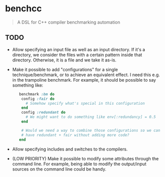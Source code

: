 # benchcc

> A DSL for C++ compiler benchmarking automation


## TODO
- Allow specifying an input file as well as an input directory. If it's a
  directory, we consider the files with a certain pattern inside that
  directory. Otherwise, it is a file and we take it as-is.

- Make it possible to add "configurations" for a single technique/benchmark,
  or to achieve an equivalent effect. I need this e.g. in the trampoline
  benchmark. For example, it should be possible to say something like:
  ```ruby
     benchmark :bm do
      config :fair do
        # Somehow specify what's special in this configuration
      end
      config :redundant do
        # We might want to do something like env[:redundancy] = 0.5
      end

      # Would we need a way to combine those configurations so we can
      # have redundant + fair without adding more code?
     end
  ```

- Allow specifying includes and switches to the compilers.

- (LOW PRIORITY) Make it possible to modify some attributes through
  the command line. For example, being able to modify the output/input
  sources on the command line could be handy.
